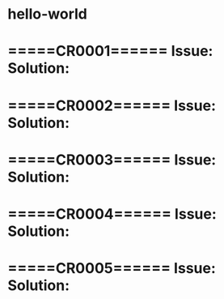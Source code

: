 # hello-world

=====CR0001======
Issue:
Solution:
=================

=====CR0002======
Issue:
Solution:
=================

=====CR0003======
Issue:
Solution:
=================

=====CR0004======
Issue:
Solution:
=================

=====CR0005======
Issue:
Solution:
=================